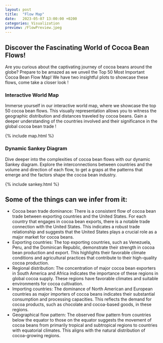 ```yaml
---
layout: post
title:  "Flow Map"
date:   2023-05-07 13:00:00 +0200
categories: Visualization
preview: /FlowPreview.jpeg
---
```


## Discover the Fascinating World of Cocoa Bean Flows!
Are you curious about the captivating journey of cocoa beans around the globe? Prepare to be amazed as we unveil the Top 50 Most Important Cocoa Bean Flow Map! 
We have two insightful plots to showcase these flows, come take a closer look !

### Interactive World Map
Immerse yourself in our interactive world map, where we showcase the top 50 cocoa bean flows. This visually representation allows you to witness the geographic distribution and distances traveled by cocoa beans. Gain a deeper understanding of the countries involved and their significance in the global cocoa bean trade !


{% include map.html %}

### Dynamic Sankey Diagram

Dive deeper into the complexities of cocoa bean flows with our dynamic Sankey diagram. Explore the interconnections between countries and the volume and direction of each flow, to get a graps at the patterns that emerge and the factors shape the cocoa bean industry.

{% include sankey.html %}

## Some of the things can we infer from it:
- Cocoa bean trade dominance: There is a consistent flow of cocoa bean trade between exporting countries and the United States. For each country that engages in cocoa bean exports, there is a notable trade connection with the United States. This indicates a robust trade relationship and suggests that the United States plays a crucial role as a major market for cocoa beans.
- Exporting countries: The top exporting countries, such as Venezuela, Peru, and the Dominican Republic, demonstrate their strength in cocoa bean production and export. This highlights their favorable climate conditions and agricultural practices that contribute to their high-quality cocoa production.
- Regional distribution: The concentration of major cocoa bean exporters in South America and Africa indicates the importance of these regions in global cocoa supply. These regions have favorable climates and suitable environments for cocoa cultivation.
- Importing countries: The dominance of North American and European countries as major importers of cocoa beans indicates their substantial consumption and processing capacities. This reflects the demand for cocoa products, such as chocolate and cocoa-based goods, in these regions.
- Geographical flow pattern: The observed flow pattern from countries below the equator to those on the equator suggests the movement of cocoa beans from primarily tropical and subtropical regions to countries with equatorial climates. This aligns with the natural distribution of cocoa-growing regions.


